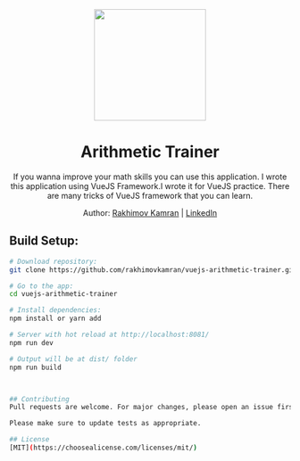 <div align="center">
  <img width="200" height="200" src="https://vuejs.org/images/logo.png">
  <h1>Arithmetic Trainer</h1>
  <p>
    If you wanna improve your math skills you can use this application.
    I wrote this application using VueJS Framework.I wrote it for VueJS practice.
    There are many tricks of VueJS framework that you can learn.
  </p>
  <p>Author: <a href="https://github.com/rakhimovkamran" target="_blank">Rakhimov Kamran</a> | <a href="https://linkedin/in/rakhimovkamran" target="_blank">LinkedIn</a></p>
</div>


## Build Setup:

``` bash
# Download repository:
git clone https://github.com/rakhimovkamran/vuejs-arithmetic-trainer.git

# Go to the app:
cd vuejs-arithmetic-trainer

# Install dependencies:
npm install or yarn add

# Server with hot reload at http://localhost:8081/
npm run dev

# Output will be at dist/ folder
npm run build



## Contributing
Pull requests are welcome. For major changes, please open an issue first to discuss what you would like to change.

Please make sure to update tests as appropriate.

## License
[MIT](https://choosealicense.com/licenses/mit/)
